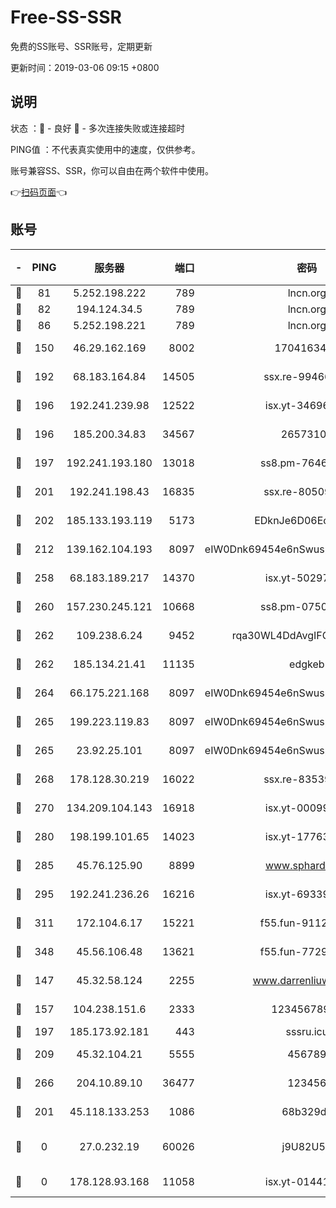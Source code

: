 # Free-SS-SSR

免费的SS账号、SSR账号，定期更新

更新时间：2019-03-06 09:15 +0800

## 说明

状态     ：🙂 - 良好 🙁 - 多次连接失败或连接超时

PING值   ：不代表真实使用中的速度，仅供参考。

账号兼容SS、SSR，你可以自由在两个软件中使用。

👉[扫码页面](https://liesauer.github.io/free-ss-ssr.github.io/)👈

## 账号

|-|PING|服务器|端口|密码|加密方式|区域|
|:----:|:----:|:-----:|-----:|:----:|:----:|:----:|
|🙂|81|5.252.198.222|789|lncn.org|rc4|JP|
|🙂|82|194.124.34.5|789|lncn.org|rc4|JP|
|🙂|86|5.252.198.221|789|lncn.org|rc4|JP|
|🙂|150|46.29.162.169|8002|1704163453|aes-256-cfb|RU|
|🙂|192|68.183.164.84|14505|ssx.re-99466005|aes-256-cfb|US|
|🙂|196|192.241.239.98|12522|isx.yt-34696326|aes-256-cfb|US|
|🙂|196|185.200.34.83|34567|26573106|aes-256-cfb|US|
|🙂|197|192.241.193.180|13018|ss8.pm-76463592|aes-256-cfb|US|
|🙂|201|192.241.198.43|16835|ssx.re-80509121|aes-256-cfb|US|
|🙂|202|185.133.193.119|5173|EDknJe6D06EoWDaw|aes-256-cfb|US|
|🙂|212|139.162.104.193|8097|eIW0Dnk69454e6nSwuspv9DmS201tQ0D|aes-256-cfb|JP|
|🙂|258|68.183.189.217|14370|isx.yt-50297901|aes-256-cfb|SG|
|🙂|260|157.230.245.121|10668|ss8.pm-07507043|aes-256-cfb|SG|
|🙂|262|109.238.6.24|9452|rqa30WL4DdAvgIFG6Fs3znzTa|aes-256-cfb|FR|
|🙂|262|185.134.21.41|11135|edgkeb|aes-256-cfb|GB|
|🙂|264|66.175.221.168|8097|eIW0Dnk69454e6nSwuspv9DmS201tQ0D|aes-256-cfb|US|
|🙂|265|199.223.119.83|8097|eIW0Dnk69454e6nSwuspv9DmS201tQ0D|aes-256-cfb|US|
|🙂|265|23.92.25.101|8097|eIW0Dnk69454e6nSwuspv9DmS201tQ0D|aes-256-cfb|US|
|🙂|268|178.128.30.219|16022|ssx.re-83539428|aes-256-cfb|SG|
|🙂|270|134.209.104.143|16918|isx.yt-00099040|aes-256-cfb|SG|
|🙂|280|198.199.101.65|14023|isx.yt-17763934|aes-256-cfb|US|
|🙂|285|45.76.125.90|8899|www.sphard.com|aes-256-cfb|JP|
|🙂|295|192.241.236.26|16216|isx.yt-69339044|aes-256-cfb|US|
|🙂|311|172.104.6.17|15221|f55.fun-91126944|aes-256-cfb|US|
|🙂|348|45.56.106.48|13621|f55.fun-77297239|aes-256-cfb|US|
|🙂|147|45.32.58.124|2255|www.darrenliuwei.com|aes-256-cfb|JP|
|🙂|157|104.238.151.6|2333|12345678900|aes-256-cfb|JP|
|🙂|197|185.173.92.181|443|sssru.icu|rc4-md5|RU|
|🙂|209|45.32.104.21|5555|456789|aes-256-cfb|SG|
|🙂|266|204.10.89.10|36477|123456|aes-256-cfb|US|
|🙁|201|45.118.133.253|1086|68b329da|aes-256-cfb|SG|
|🙁|0|27.0.232.19|60026|j9U82U53|xchacha20-ietf-poly1305|HK|
|🙁|0|178.128.93.168|11058|isx.yt-01441117|aes-256-cfb|SG|
